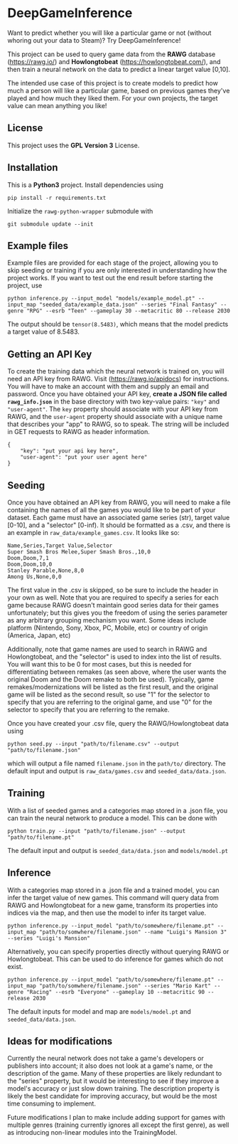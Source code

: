 # DeepGameInference

Want to predict whether you will like a particular game or not (without whoring out your data to Steam)? Try DeepGameInference!

This project can be used to query game data from the **RAWG** database (https://rawg.io/) and **Howlongtobeat** (https://howlongtobeat.com/), and then train a neural network on the data to predict a linear target value [0,10].

The intended use case of this project is to create models to predict how much a person will like a particular game, based on previous games they've played and how much they liked them. For your own projects, the target value can mean anything you like!

## License

This project uses the **GPL Version 3** License.

## Installation

This is a **Python3** project. Install dependencies using

```
pip install -r requirements.txt
```

Initialize the `rawg-python-wrapper` submodule with
```
git submodule update --init
```

## Example files

Example files are provided for each stage of the project, allowing you to skip seeding or training if you are only interested in understanding how the project works. If you want to test out the end result before starting the project, use

```
python inference.py --input_model "models/example_model.pt" --input_map "seeded_data/example_data.json" --series "Final Fantasy" --genre "RPG" --esrb "Teen" --gameplay 30 --metacritic 80 --release 2030
```

The output should be `tensor(8.5483)`, which means that the model predicts a target value of 8.5483.

## Getting an API Key

To create the training data which the neural network is trained on, you will need an API key from RAWG. Visit (https://rawg.io/apidocs) for instructions. You will have to make an account with them and supply an email and password. Once you have obtained your API key, **create a JSON file called `rawg_info.json`** in the base directory with two key-value pairs: `"key"` and `"user-agent"`. The `key` property should associate with your API key from RAWG, and the `user-agent` property should associate with a unique name that describes your "app" to RAWG, so to speak. The string will be included in GET requests to RAWG as header information.

```
{
	"key": "put your api key here",
	"user-agent": "put your user agent here"
}
```

## Seeding

Once you have obtained an API key from RAWG, you will need to make a file containing the names of all the games you would like to be part of your dataset. Each game must have an associated game series (str), target value [0-10], and a "selector" [0-inf). It should be formatted as a .csv, and there is an example in `raw_data/example_games.csv`. It looks like so:

```
Name,Series,Target Value,Selector
Super Smash Bros Melee,Super Smash Bros.,10,0
Doom,Doom,7,1
Doom,Doom,10,0
Stanley Parable,None,8,0
Among Us,None,0,0
```

The first value in the .csv is skipped, so be sure to include the header in your own as well. Note that you are required to specify a series for each game because RAWG doesn't maintain good series data for their games unfortunately; but this gives you the freedom of using the series parameter as any arbitrary grouping mechanism you want. Some ideas include platform (Nintendo, Sony, Xbox, PC, Mobile, etc) or country of origin (America, Japan, etc)

Additionally, note that game names are used to search in RAWG and Howlongtobeat, and the "selector" is used to index into the list of results. You will want this to be 0 for most cases, but this is needed for differentiating between remakes (as seen above, where the user wants the original Doom and the Doom remake to both be used). Typically, game remakes/modernizations will be listed as the first result, and the original game will be listed as the second result, so use "1" for the selector to specify that you are referring to the original game, and use "0" for the selector to specify that you are referring to the remake.

Once you have created your .csv file, query the RAWG/Howlongtobeat data using

```
python seed.py --input "path/to/filename.csv" --output "path/to/filename.json"
```

which will output a file named `filename.json` in the `path/to/` directory. The default input and output is `raw_data/games.csv` and `seeded_data/data.json`.

## Training

With a list of seeded games and a categories map stored in a .json file, you can train the neural network to produce a model. This can be done with

```
python train.py --input "path/to/filename.json" --output "path/to/filename.pt"
```

The default input and output is `seeded_data/data.json` and `models/model.pt`

## Inference

With a categories map stored in a .json file and a trained model, you can infer the target value of new games. This command will query data from RAWG and Howlongtobeat for a new game, transform its properties into indices via the map, and then use the model to infer its target value.

```
python inference.py --input_model "path/to/somewhere/filename.pt" --input_map "path/to/somwhere/filename.json" --name "Luigi's Mansion 3" --series "Luigi's Mansion"
```

Alternatively, you can specify properties directly without querying RAWG or Howlongtobeat. This can be used to do inference for games which do not exist.

```
python inference.py --input_model "path/to/somewhere/filename.pt" --input_map "path/to/somwhere/filename.json" --series "Mario Kart" --genre "Racing" --esrb "Everyone" --gameplay 10 --metacritic 90 --release 2030
```

The default inputs for model and map are `models/model.pt` and `seeded_data/data.json`.

## Ideas for modifications

Currently the neural network does not take a game's developers or publishers into account; it also does not look at a game's name, or the description of the game. Many of these properties are likely redundant to the "series" property, but it would be interesting to see if they improve a model's accuracy or just slow down training. The description property is likely the best candidate for improving accuracy, but would be the most time consuming to implement.

Future modifications I plan to make include adding support for games with multiple genres (training currently ignores all except the first genre), as well as introducing non-linear modules into the TrainingModel.
